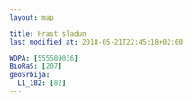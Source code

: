 ```yaml
---
layout: map

title: Hrast sladun
last_modified_at: 2018-05-21T22:45:18+02:00

WDPA: [555589036]
BioRaS: [207]
geoSrbija:
  L1_182: [82]
---
```

